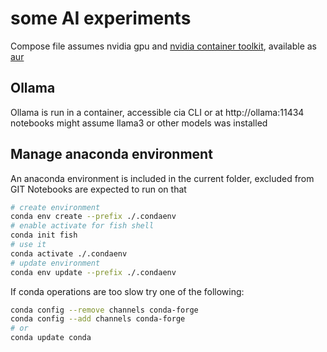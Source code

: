 # some AI experiments

Compose file assumes nvidia gpu and [nvidia container toolkit](https://docs.nvidia.com/datacenter/cloud-native/container-toolkit/latest/install-guide.html), available as [aur](https://aur.archlinux.org/packages/nvidia-container-toolkit)

## Ollama
Ollama is run in a container, accessible cia CLI or at http://ollama:11434
notebooks might assume llama3 or other models was installed

## Manage anaconda environment
An anaconda environment is included in the current folder, excluded from GIT
Notebooks are expected to run on that

```bash
# create environment
conda env create --prefix ./.condaenv
# enable activate for fish shell 
conda init fish
# use it
conda activate ./.condaenv 
# update environment
conda env update --prefix ./.condaenv

```

If conda operations are too slow try one of the following:
```bash
conda config --remove channels conda-forge
conda config --add channels conda-forge
# or
conda update conda
```